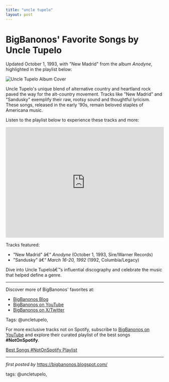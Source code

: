 ```yaml
---
title: "uncle tupelo"
layout: post
---
```

<div class="post-title"> <h1>BigBanonos' Favorite Songs by Uncle Tupelo</h1>
</div>
<p>Updated October 1, 1993, with "New Madrid" from the album <i>Anodyne</i>, highlighted in the playlist below:</p>
<div class="post-image"> <img src="https://thenewvinylvillain.com/wp-content/uploads/2019/03/uncletupelo-banner.jpg?w=425&h=284" alt="Uncle Tupelo Album Cover">
</div>
<p>Uncle Tupelo's unique blend of alternative country and heartland rock paved the way for the alt-country movement. Tracks like "New Madrid" and "Sandusky" exemplify their raw, rootsy sound and thoughtful lyricism. These songs, released in the early '90s, remain beloved staples of Americana music.</p>
<p>Listen to the playlist below to experience these tracks and more:</p>
<div class="spotify-embed"> <iframe src="https://open.spotify.com/embed/playlist/27OvulHYK8gh7w5Ny3mVtn?utm_source=generator" width="100%" height="352" frameBorder="0" allowfullscreen="" allow="autoplay; clipboard-write; encrypted-media; fullscreen; picture-in-picture" loading="lazy"></iframe>
</div>
<p>Tracks featured:</p>
<ul> <li>"New Madrid" â€“ <i>Anodyne</i> (October 1, 1993, Sire/Warner Records)</li> <li>"Sandusky" â€“ <i>March 16-20, 1992</i> (1992, Columbia/Legacy)</li>
</ul>
<p>Dive into Uncle Tupeloâ€™s influential discography and celebrate the music that helped define a genre.</p>
<hr>
<div class="post-footer"> <p>Discover more of BigBanonos' favorites at:</p> <ul> <li><a href="https://bigbanonos.blogspot.com/" target="_blank">BigBanonos Blog</a></li> <li><a href="https://www.youtube.com/@BigBanonos" target="_blank">BigBanonos on YouTube</a></li> <li><a href="https://x.com/bigbanonos" target="_blank">BigBanonos on X/Twitter</a></li> </ul>
</div>
<div class="post-tags"> Tags: @uncletupelo,
</div>


<!--Subscribe and Playlist Links-->
<div>
    <p>For more exclusive tracks not on Spotify, subscribe to <a href="https://www.youtube.com/@BigBanonos" target="_blank">BigBanonos on YouTube</a> and explore their curated playlist of the best songs <strong>#NotOnSpotify</strong>.</p>
    <p><a href="https://www.youtube.com/playlist?list=PLtuNtuTatqI0kFahUCbtbfenC_ET5O_tr" target="_blank">Best Songs #NotOnSpotify Playlist<br /></a></p></div>

<hr />

<p><em>first posted by</em> <a href="https://bigbanonos.blogspot.com/" rel="noopener" target="_new">https://bigbanonos.blogspot.com/</a></p>

<p>tags: @uncletupelo,</p>
